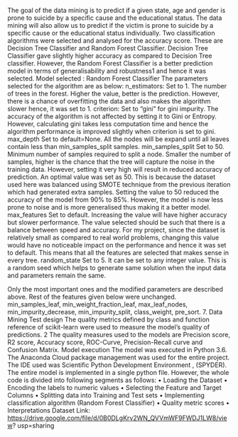 The goal of the data mining is to predict if a given state, age and gender is prone to suicide by a specific cause and the educational status. The data mining will also allow us to predict if the victim is prone to suicide by a specific cause or the educational status individually.
Two classification algorithms were selected and analysed for the accuracy score. These are Decision Tree Classifier and Random Forest Classifier. Decision Tree Classifier gave slightly higher accuracy as compared to Decision Tree classifier.
However, the Random Forest Classifier is a better prediction model in terms of generalisability and robustness1 and hence it was selected.
Model selected : Random Forest Classifier
The parameters selected for the algorithm are as below:
n_estimators:
Set to 1. The number of trees in the forest. Higher the value, better is the prediction. However, there is a chance of overfitting the data and also makes the algorithm slower hence, it was set to 1.
criterion:
Set to “gini” for gini impurity. The accuracy of the algorithm is not affected by setting it to Gini or Entropy. However, calculating gini takes less computation time and hence the algorithm performance is improved slightly when criterion is set to gini.
max_depth
Set to default=None. All the nodes will be expand until all leaves contain less than min_samples_split samples.
min_samples_split
Set to 50. Minimum number of samples required to split a node. Smaller the number of samples, higher is the chance that the tree will capture the noise in the training data. However, setting it very high will result in reduced accuracy of prediction. An optimal value was set as 50. This is because the dataset used here was balanced using SMOTE technique from the previous iteration which had generated extra samples. Setting the value to 50 reduced the accuracy of the model from 90% to 85%. However, the model is now less prone to noise and is more generalised thus making it a better model. max_features
Set to default. Increasing the value will have higher accuracy but slower performance. The value selected should be such that there is a balance between speed and accuracy. For my project, since the dataset is relatively small as compared to real world problems, changing this value would have no noticeable impact on the performance and hence it was set to default. This means that all the features are selected that makes sense in every tree. random_state
Set to 5. It can be set to any integer value. This is a random seed which helps to generate same solution when the input data and parameters remain the same.

  Only the most important ones and the modified parameters are described above. Rest of the features given below were unchanged.
min_samples_leaf, min_weight_fraction_leaf, max_leaf_nodes, min_impurity_decrease, min_impurity_split, class_weight, pre_sort.
7. Data Mining
Test design
The quality metrics defined by class and function reference of scikit-learn were used to measure the model’s quality of predictions. 2
The quality measures used to the models are Precision score, R2 score, Accuracy score, ROC-Curve, Precision-Recall curve and Confusion Matrix.
Model execution
The model was executed in Python 3.6. The Anaconda Cloud package management was used for the entire project. The IDE used was Scientific Python Development Environment , (SPYDER). The entire model is implemented in a single python file. However, the whole code is divided into following segments as follows:
• Loading the Dataset
• Encoding the labels to numeric values
• Selecting the Feature and Target Columns
• Splitting data into Training and Test sets
• Implementing classification algorithm (Random Forest Classifier)
• Quality metric scores
• Interpretations
Dataset Link: https://drive.google.com/file/d/0B0DLgKrv2WN_QVVmWF9FWDJ1LW8/view? usp=sharing
